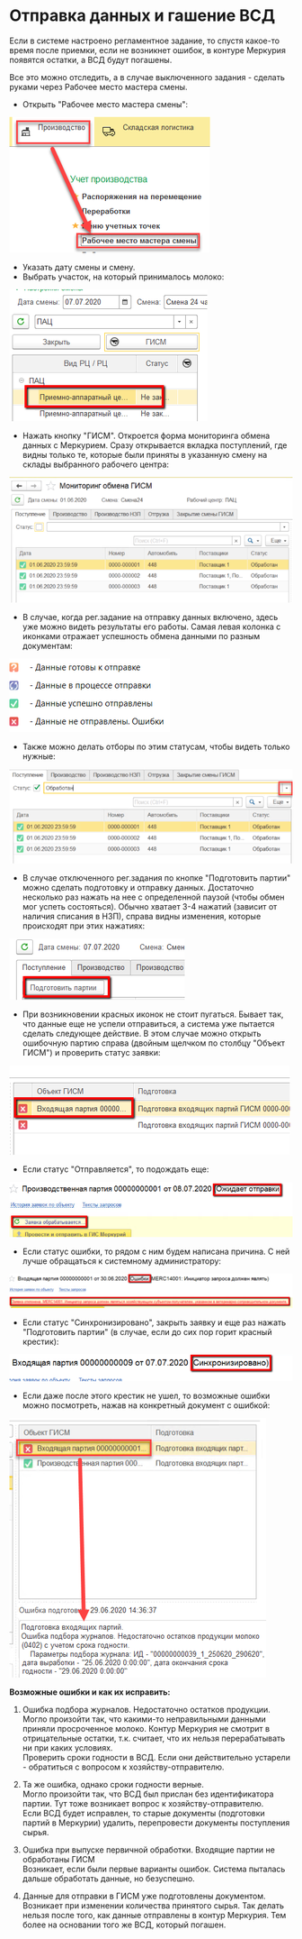﻿# Отправка данных и гашение ВСД

Если в системе настроено регламентное задание, то спустя какое-то время после приемки, если не возникнет ошибок, в контуре Меркурия появятся остатки, а ВСД будут погашены.

Все это можно отследить, а в случае выключенного задания - сделать руками через Рабочее место мастера смены.

- Открыть "Рабочее место мастера смены":

![image-20200714154021058](Monitoring.assets/image-20200714154021058.png)

- Указать дату смены и смену.
- Выбрать участок, на который принималось молоко:

![image-20200708154355653](Monitoring.assets/image-20200708154355653.png)

- Нажать кнопку "ГИСМ".  Откроется форма мониторинга обмена данных с Меркурием. Сразу открывается вкладка поступлений, где видны только те, которые были приняты в указанную смену на склады выбранного рабочего центра:

![image-20200811183841424](Monitoring.assets/image-20200811183841424.png)

- В случае, когда рег.задание на отправку данных включено, здесь уже можно видеть результаты его работы. Самая левая колонка с иконками отражает успешность обмена данными по разным документам:

![image-20200708155507395](Monitoring.assets/image-20200708155507395.png)

- Также можно делать отборы по этим статусам, чтобы видеть только нужные:

![image-20200811184037833](Monitoring.assets/image-20200811184037833.png)

- В случае отключенного рег.задания по кнопке "Подготовить партии" можно сделать подготовку и отправку данных. Достаточно несколько раз нажать на нее с определенной паузой (чтобы обмен мог успеть состояться). Обычно хватает 3-4 нажатий (зависит от наличия списания в НЗП), справа видны изменения, которые происходят при этих нажатиях:

![image-20200708161738679](Monitoring.assets/image-20200708161738679.png)

- При возникновении красных иконок не стоит пугаться. Бывает так, что данные еще не успели отправиться, а система уже пытается сделать следующее действие. В этом случае можно открыть ошибочную партию справа (двойным щелчком по столбцу "Объект ГИСМ") и проверить статус заявки:

![image-20200708161835826](Monitoring.assets/image-20200708161835826.png)

- Если статус "Отправляется", то подождать еще:

![image-20200708164620094](Monitoring.assets/image-20200708164620094.png)

- Если статус ошибки, то рядом с ним будем написана причина. С ней лучше обращаться к системному администратору:

![image-20200708160236900](Monitoring.assets/image-20200708160236900.png)

- Если статус "Синхронизировано", закрыть заявку и еще раз нажать "Подготовить партии" (в случае, если до сих пор горит красный крестик):

![image-20200708160124278](Monitoring.assets/image-20200708160124278.png)

- Если даже после этого крестик не ушел, то возможные ошибки можно посмотреть, нажав на конкретный документ с ошибкой:

![image-20200811184619499](Monitoring.assets/image-20200811184619499.png)

**Возможные ошибки и как их исправить:**

1. Ошибка подбора журналов. Недостаточно остатков продукции.   
    Могло произойти так, что какими-то неправильными данными приняли просроченное молоко. Контур Меркурия не смотрит в отрицательные остатки, т.к. считает, что их нельзя перерабатывать ни при каких условиях.  
    Проверить сроки годности в ВСД. Если они действительно устарели - обратиться с вопросом к хозяйству-отправителю.

2. Та же ошибка, однако сроки годности верные.  
    Могло произойти так, что ВСД был прислан без идентификатора партии. Тут тоже возникает вопрос к хозяйству-отправителю.  
    Если ВСД будет исправлен, то старые документы (подготовки партий в Меркурии) удалить, перепровести документы поступления сырья.

3. Ошибка при выпуске первичной обработки. Входящие партии не обработаны ГИСМ  
    Возникает, если были первые варианты ошибок. Система пыталась дальше обработать данные, но безуспешно.

4. Данные для отправки в ГИСМ уже подготовлены документом.  
    Возникает при изменении количества принятого сырья. Так делать нельзя после того, как данные отправлены в контур Меркурия. Тем более на основании того же ВСД, который погашен.
